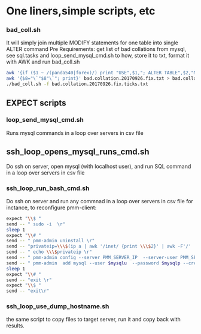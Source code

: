 # One liners,simple scripts, etc


### bad_coll.sh
It will simply join multiple MODIFY statements for one table into single ALTER command
Pre Requirements:
get list of bad collations from mysql, see sql.tasks and loop_send_mysql_cmd.sh to how,
store it to txt, format it with AWK and run bad_coll.sh
```bash
awk '{if ($1 ~ /(panda540|forex)/) print "USE",$1,"; ALTER TABLE",$2,"MODIFY",$3,$4,"CHARACTER SET utf8  COLLATE utf8_general_ci;" ; else print}' bad.collation.txt | grep -v CHARACTER_SET_NAME > bad.collation.fix.txt
awk '{$8="\`"$8"\`"; print}' bad.collation.20170926.fix.txt > bad.collation.20170926.fix.ticks.txt
./bad_coll.sh -f bad.collation.20170926.fix.ticks.txt

```


## EXPECT scripts
### loop_send_mysql_cmd.sh
Runs mysql commands in a loop over servers in csv file

## ssh_loop_opens_mysql_runs_cmd.sh
Do ssh on server, open mysql (with localhost user), and run SQL command in a loop over servers in csv file

### ssh_loop_run_bash_cmd.sh
Do ssh on server and run any commnad in a loop over servers in csv file
for inctance, to reconfigure  pmm-client:
```bash
expect "\\$ "
send -- " sudo -i  \r"
sleep 1 
expect "\\# "
send -- " pmm-admin uninstall \r"
send -- "privateip=\\\$(ip a | awk '/inet/ {print \\\$2}' | awk -F'/' '/^10.0/ {print \\\$1}') \r"
send -- " echo \\\$privateip \r"
send -- " pmm-admin config --server PMM_SERVER_IP  --server-user PMM_SERVER_USER --server-password PMM_SERVER_PASSWORD --bind-address \\\$privateip --client-name  $host\r"
send -- " pmm-admin  add mysql --user $mysqlu  --password $mysqlp --create-user --create-user-password PMM_MYSQL_PASSWORD --force \r"
sleep 1 
expect "\\# "
send -- "exit \r"
expect "\\$ "
send -- "exit\r"
```


### ssh_loop_use_dump_hostname.sh
the same script to copy files to target server, run it and copy back with results.
